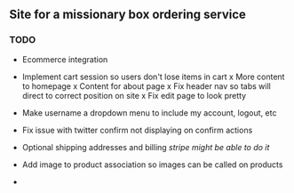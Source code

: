 ## Site for a missionary box ordering service

### TODO

- Ecommerce integration
- Implement cart session so users don't lose items in cart
x More content to homepage
x Content for about page
x Fix header nav so tabs will direct to correct position on site
x Fix edit page to look pretty
- Make username a dropdown menu to include my account, logout, etc
- Fix issue with twitter confirm not displaying on confirm actions
- Optional shipping addresses and billing *stripe might be able to do it*

- Add image to product association so images can be called on products
-
